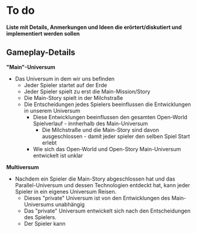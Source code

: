 # To do
**Liste mit Details, Anmerkungen und Ideen die erörtert/diskutiert und implementiert werden sollen**

## Gameplay-Details

**"Main"-Universum**
- Das Universum in dem wir uns befinden
    - Jeder Spieler startet auf der Erde
    - Jeder Spieler spielt zu erst die Main-Mission/Story
    - Die Main-Story spielt in der Milchstraße
    - Die Entscheidungen jedes Spielers beeinflussen die Entwicklungen in unserem Universum
        - Diese Entwicklungen beeinflussen den gesamten Open-World Spielverlauf - innherhalb des Main-Universum
            - Die Milchstraße und die Main-Story sind davon ausgeschlossen - damit jeder spieler den selben Spiel Start erlebt
        - Wie sich das Open-World und Open-Story Main-Universum entwickelt ist unklar

**Multiversum**
- Nachdem ein Spieler die Main-Story abgeschlossen hat und das Parallel-Universum und dessen Technologien entdeckt hat, kann jeder Spieler in ein eigenes Universum Reisen.
    - Dieses "private" Universum ist von den Entwicklungen des Main-Universums unabhängig
    - Das "private" Universum entwickelt sich nach den Entscheidungen des Spielers.
    - Der Spieler kann 